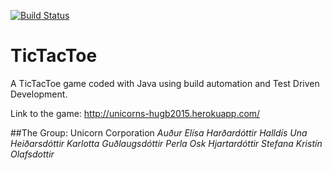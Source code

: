 [![Build Status](https://travis-ci.org/UnicornsHR/TicTacTo.png)](https://travis-ci.org/UnicornsHR/TicTacTo)
# TicTacToe
A TicTacToe game coded with Java using build automation and Test Driven Development.

Link to the game: http://unicorns-hugb2015.herokuapp.com/

##The Group: Unicorn Corporation
_Auður Elísa Harðardóttir_
_Halldís Una Heiðarsdóttir_
_Karlotta Guðlaugsdóttir_
_Perla Osk Hjartardóttir_
_Stefana Kristín Olafsdottir_
